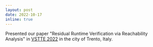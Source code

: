 ```yaml
---
layout: post
date: 2022-10-17 
inline: true
---
```


Presented our paper "Residual Runtime Verification via Reachability Analysis" in [VSTTE 2022](https://vstte22.fbk.eu) in the city of Trento, Italy.
